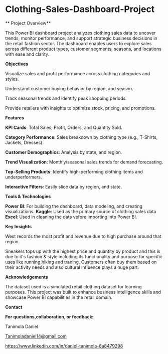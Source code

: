 # Clothing-Sales-Dashboard-Project
** Project Overview**
 
This Power BI dashboard project analyzes clothing sales data to uncover trends, monitor performance, and support strategic business decisions in the retail fashion sector. The dashboard enables users to explore sales across different product types, customer segments, seasons, and locations with ease and clarity.

**Objectives**

Visualize sales and profit performance across clothing categories and styles.

Understand customer buying behavior by region, and season.

Track seasonal trends and identify peak shopping periods.

Provide retailers with insights to optimize stock, pricing, and promotions.

**Features**

**KPI Cards**: Total Sales, Profit, Orders, and Quantity Sold.

**Category Performance**: Sales breakdown by clothing type (e.g., T-Shirts, Jackets, Dresses).

**Customer Demographics**: Analysis by state, and region.

**Trend Visualization**: Monthly/seasonal sales trends for demand forecasting.

**Top-Selling Products**: Identify high-performing clothing items and underperformers.

**Interactive Filters**: Easily slice data by region, and state.

**Tools & Technologies**

**Power BI**: For building the dashboard, data modeling, and creating visualizations.
**Kaggle**: Used as the primary source of clothing sales data
**Excel**: Used in cleaning the data vefore importing into Power BI.

**Key Insights**

West records the most profit and revenue due to high purchase around that region.

Sneakers tops up with the highest price and quantity by product and this is due to it's fashion & style including its functionality and purpose for specific uses like running,hiking and traning. Customers often buy them based on their activity needs and also cultural influence plays a huge part.

**Acknowledgements**

The dataset used is a simulated retail clothing dataset for learning purposes. This project was built to enhance business intelligence skills and showcase Power BI capabilities in the retail domain.

**Contact**

**For questions,collaboration, or feedback:**

Tanimola Daniel

Tanimoladaniel14@gmail.com

https://www.linkedin.com/in/daniel-tanimola-8a8479298
